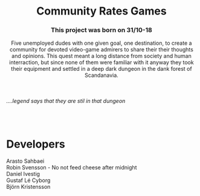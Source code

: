   <h1 align="center"> Community Rates Games </h1>
 <h3 align="center">This project was born on 31/10-18</h3>
<p align="center"> Five unemployed dudes with one given goal, one destination, to create a community for devoted video-game admirers to share their their thoughts and opinions.
This quest meant a long distance from society and human interraction, but since none of them were familiar with it anyway they took their equipment and settled in a deep dark dungeon in the dank forest of Scandanavia.
</p>
<br />

###### ....legend says that they are stil in that dungeon

<br />

# Developers
Arasto Sahbaei <br />
Robin Svensson - No not feed cheese after midnight<br />
Daniel Ivestig <br />
Gustaf Lé Cyborg <br />
Björn Kristensson

